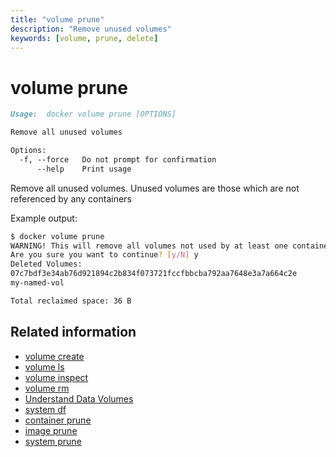 ```yaml
---
title: "volume prune"
description: "Remove unused volumes"
keywords: [volume, prune, delete]
---
```


# volume prune

```markdown
Usage:	docker volume prune [OPTIONS]

Remove all unused volumes

Options:
  -f, --force   Do not prompt for confirmation
      --help    Print usage
```

Remove all unused volumes. Unused volumes are those which are not referenced by any containers

Example output:

```bash
$ docker volume prune
WARNING! This will remove all volumes not used by at least one container.
Are you sure you want to continue? [y/N] y
Deleted Volumes:
07c7bdf3e34ab76d921894c2b834f073721fccfbbcba792aa7648e3a7a664c2e
my-named-vol

Total reclaimed space: 36 B
```

## Related information

* [volume create](volume_create.md)
* [volume ls](volume_ls.md)
* [volume inspect](volume_inspect.md)
* [volume rm](volume_rm.md)
* [Understand Data Volumes](https://docs.docker.com/engine/tutorials/dockervolumes/)
* [system df](system_df.md)
* [container prune](container_prune.md)
* [image prune](image_prune.md)
* [system prune](system_prune.md)
